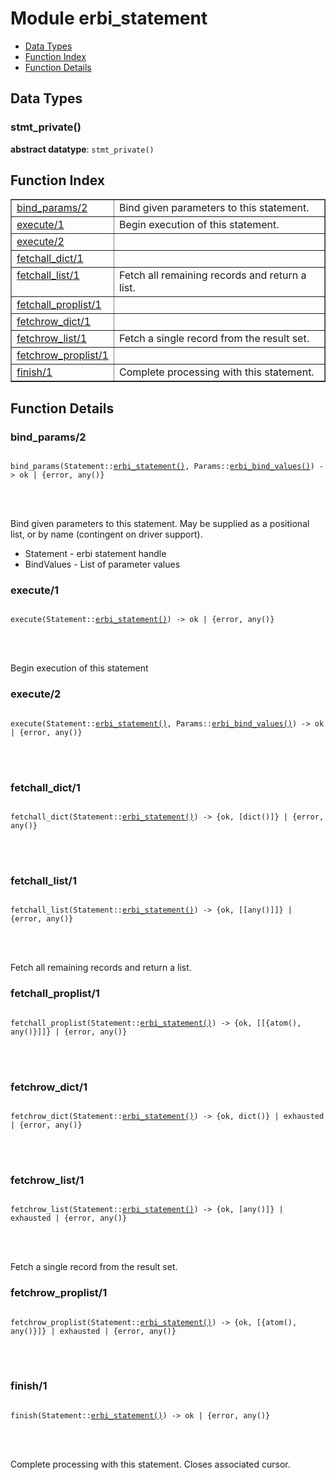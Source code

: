 

# Module erbi_statement #
* [Data Types](#types)
* [Function Index](#index)
* [Function Details](#functions)



<a name="types"></a>

## Data Types ##




### <a name="type-stmt_private">stmt_private()</a> ###


__abstract datatype__: `stmt_private()`

<a name="index"></a>

## Function Index ##


<table width="100%" border="1" cellspacing="0" cellpadding="2" summary="function index"><tr><td valign="top"><a href="#bind_params-2">bind_params/2</a></td><td>Bind given parameters to this statement.</td></tr><tr><td valign="top"><a href="#execute-1">execute/1</a></td><td>Begin execution of this statement.</td></tr><tr><td valign="top"><a href="#execute-2">execute/2</a></td><td></td></tr><tr><td valign="top"><a href="#fetchall_dict-1">fetchall_dict/1</a></td><td></td></tr><tr><td valign="top"><a href="#fetchall_list-1">fetchall_list/1</a></td><td>
Fetch all remaining records and return a list.</td></tr><tr><td valign="top"><a href="#fetchall_proplist-1">fetchall_proplist/1</a></td><td></td></tr><tr><td valign="top"><a href="#fetchrow_dict-1">fetchrow_dict/1</a></td><td></td></tr><tr><td valign="top"><a href="#fetchrow_list-1">fetchrow_list/1</a></td><td>Fetch a single record from the result set.</td></tr><tr><td valign="top"><a href="#fetchrow_proplist-1">fetchrow_proplist/1</a></td><td></td></tr><tr><td valign="top"><a href="#finish-1">finish/1</a></td><td>Complete processing with this statement.</td></tr></table>


<a name="functions"></a>

## Function Details ##

<a name="bind_params-2"></a>

### bind_params/2 ###


<pre><code>
bind_params(Statement::<a href="#type-erbi_statement">erbi_statement()</a>, Params::<a href="#type-erbi_bind_values">erbi_bind_values()</a>) -&gt; ok | {error, any()}
</code></pre>

<br></br>


Bind given parameters to this statement.
May be supplied as a positional list, or by name (contingent on driver support).
- Statement  - erbi statement handle
- BindValues - List of parameter values
<a name="execute-1"></a>

### execute/1 ###


<pre><code>
execute(Statement::<a href="#type-erbi_statement">erbi_statement()</a>) -&gt; ok | {error, any()}
</code></pre>

<br></br>


Begin execution of this statement
<a name="execute-2"></a>

### execute/2 ###


<pre><code>
execute(Statement::<a href="#type-erbi_statement">erbi_statement()</a>, Params::<a href="#type-erbi_bind_values">erbi_bind_values()</a>) -&gt; ok | {error, any()}
</code></pre>

<br></br>



<a name="fetchall_dict-1"></a>

### fetchall_dict/1 ###


<pre><code>
fetchall_dict(Statement::<a href="#type-erbi_statement">erbi_statement()</a>) -&gt; {ok, [dict()]} | {error, any()}
</code></pre>

<br></br>



<a name="fetchall_list-1"></a>

### fetchall_list/1 ###


<pre><code>
fetchall_list(Statement::<a href="#type-erbi_statement">erbi_statement()</a>) -&gt; {ok, [[any()]]} | {error, any()}
</code></pre>

<br></br>



Fetch all remaining records and return a list.
<a name="fetchall_proplist-1"></a>

### fetchall_proplist/1 ###


<pre><code>
fetchall_proplist(Statement::<a href="#type-erbi_statement">erbi_statement()</a>) -&gt; {ok, [[{atom(), any()}]]} | {error, any()}
</code></pre>

<br></br>



<a name="fetchrow_dict-1"></a>

### fetchrow_dict/1 ###


<pre><code>
fetchrow_dict(Statement::<a href="#type-erbi_statement">erbi_statement()</a>) -&gt; {ok, dict()} | exhausted | {error, any()}
</code></pre>

<br></br>



<a name="fetchrow_list-1"></a>

### fetchrow_list/1 ###


<pre><code>
fetchrow_list(Statement::<a href="#type-erbi_statement">erbi_statement()</a>) -&gt; {ok, [any()]} | exhausted | {error, any()}
</code></pre>

<br></br>


Fetch a single record from the result set.
<a name="fetchrow_proplist-1"></a>

### fetchrow_proplist/1 ###


<pre><code>
fetchrow_proplist(Statement::<a href="#type-erbi_statement">erbi_statement()</a>) -&gt; {ok, [{atom(), any()}]} | exhausted | {error, any()}
</code></pre>

<br></br>



<a name="finish-1"></a>

### finish/1 ###


<pre><code>
finish(Statement::<a href="#type-erbi_statement">erbi_statement()</a>) -&gt; ok | {error, any()}
</code></pre>

<br></br>


Complete processing with this statement.
Closes associated cursor.
